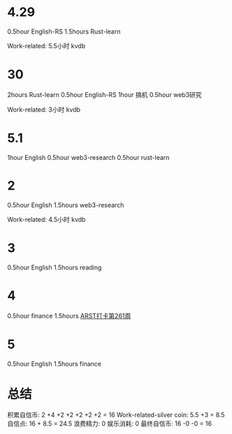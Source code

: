 # 4.29
0.5hour English-RS
1.5hours Rust-learn

Work-related:
5.5小时 kvdb

# 30
2hours Rust-learn
0.5hour English-RS
1hour 搞机
0.5hour web3研究

Work-related:
3小时 kvdb

# 5.1
1hour English
0.5hour web3-research
0.5hour rust-learn


# 2
0.5hour English
1.5hours web3-research

Work-related:
4.5小时 kvdb

# 3
0.5hour English
1.5hours reading

# 4
0.5hour finance
1.5hours [ARST打卡第261周](https://www.wolfdan.cn/arst%E6%89%93%E5%8D%A1%E7%AC%AC261%E5%91%A8/)


# 5
0.5hour English
1.5hours finance

# 总结
积累自信币: 2 +4 +2 +2 +2 +2 +2 = 16
Work-related-silver coin: 5.5 +3 = 8.5
自信点: 16 + 8.5 = 24.5
浪费精力: 0
娱乐消耗: 0
最终自信币: 16 -0 -0 = 16
